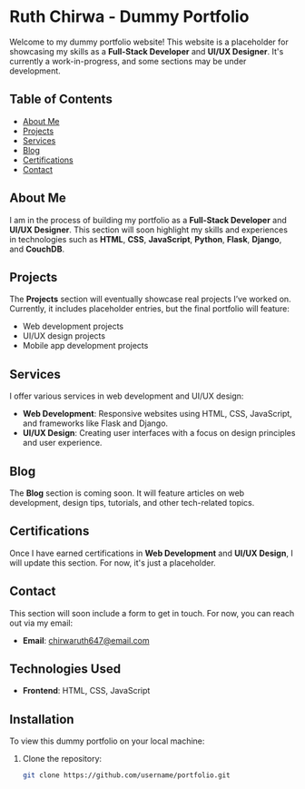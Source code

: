 # Ruth Chirwa - Dummy Portfolio

Welcome to my dummy portfolio website! This website is a placeholder for showcasing my skills as a **Full-Stack Developer** and **UI/UX Designer**. It's currently a work-in-progress, and some sections may be under development.

## Table of Contents
- [About Me](#about-me)
- [Projects](#projects)
- [Services](#services)
- [Blog](#blog)
- [Certifications](#certifications)
- [Contact](#contact)

## About Me
I am in the process of building my portfolio as a **Full-Stack Developer** and **UI/UX Designer**. This section will soon highlight my skills and experiences in technologies such as **HTML**, **CSS**, **JavaScript**, **Python**, **Flask**, **Django**, and **CouchDB**.

## Projects
The **Projects** section will eventually showcase real projects I’ve worked on. Currently, it includes placeholder entries, but the final portfolio will feature:
- Web development projects
- UI/UX design projects
- Mobile app development projects

## Services
I offer various services in web development and UI/UX design:
- **Web Development**: Responsive websites using HTML, CSS, JavaScript, and frameworks like Flask and Django.
- **UI/UX Design**: Creating user interfaces with a focus on design principles and user experience.

## Blog
The **Blog** section is coming soon. It will feature articles on web development, design tips, tutorials, and other tech-related topics.

## Certifications
Once I have earned certifications in **Web Development** and **UI/UX Design**, I will update this section. For now, it's just a placeholder.

## Contact
This section will soon include a form to get in touch. For now, you can reach out via my email:  
- **Email**: chirwaruth647@email.com

## Technologies Used
- **Frontend**: HTML, CSS, JavaScript

## Installation
To view this dummy portfolio on your local machine:
1. Clone the repository:
   ```bash
   git clone https://github.com/username/portfolio.git
